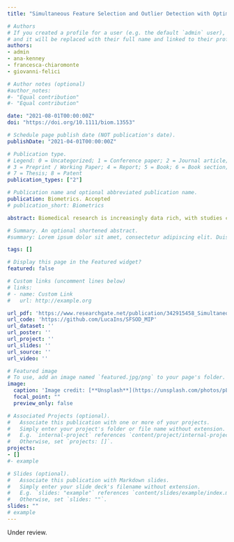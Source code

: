 ```yaml
---
title: "Simultaneous Feature Selection and Outlier Detection with Optimality Guarantees"

# Authors
# If you created a profile for a user (e.g. the default `admin` user), write the username (folder name) here 
# and it will be replaced with their full name and linked to their profile.
authors:
- admin
- ana-kenney
- francesca-chiaromonte
- giovanni-felici

# Author notes (optional)
#author_notes:
#- "Equal contribution"
#- "Equal contribution"

date: "2021-08-01T00:00:00Z"
doi: "https://doi.org/10.1111/biom.13553"

# Schedule page publish date (NOT publication's date).
publishDate: "2021-04-01T00:00:00Z"

# Publication type.
# Legend: 0 = Uncategorized; 1 = Conference paper; 2 = Journal article;
# 3 = Preprint / Working Paper; 4 = Report; 5 = Book; 6 = Book section;
# 7 = Thesis; 8 = Patent
publication_types: ["2"]

# Publication name and optional abbreviated publication name.
publication: Biometrics. Accepted
# publication_short: Biometrics

abstract: Biomedical research is increasingly data rich, with studies comprising ever growing numbers of features. The larger a study, the higher the likelihood that a substantial portion of the features may be redundant and/or contain contamination (outlying values). This poses serious challenges, which are exacerbated in cases where the sample sizes are relatively small. Effective and effcient approaches to perform sparse estimation in the presence of outliers are critical for these studies, and have received considerable attention in the last decade. We contribute to this area considering high-dimensional regressions contaminated by multiple *mean-shift outliers* affecting both the response and the design matrix. We develop a general framework and use *mixed-integer programming* to simultaneously perform feature selection and outlier detection with provably optimal guarantees. We prove theoretical properties for our approach, i.e., a necessary and suffcient condition for the *robustly strong oracle property*, where the number of features can increase exponentially with the sample size; the optimal estimation of parameters; and the breakdown point of the resulting estimates. Moreover, we provide computationally effcient procedures to tune integer constraints and warm-start the algorithm. We show the superior performance of our proposal compared to existing heuristic methods through simulations and use it to study the relationships between childhood obesity and the human microbiome.

# Summary. An optional shortened abstract.
#summary: Lorem ipsum dolor sit amet, consectetur adipiscing elit. Duis posuere tellus ac convallis placerat. Proin tincidunt magna sed ex sollicitudin condimentum.

tags: []

# Display this page in the Featured widget?
featured: false

# Custom links (uncomment lines below)
# links:
# - name: Custom Link
#   url: http://example.org

url_pdf: 'https://www.researchgate.net/publication/342915458_Simultaneous_Feature_Selection_and_Outlier_Detection_with_Optimality_Guarantees'
url_code: 'https://github.com/LucaIns/SFSOD_MIP'
url_dataset: ''
url_poster: ''
url_project: ''
url_slides: ''
url_source: ''
url_video: ''

# Featured image
# To use, add an image named `featured.jpg/png` to your page's folder. 
image:
  caption: 'Image credit: [**Unsplash**](https://unsplash.com/photos/pLCdAaMFLTE)'
  focal_point: ""
  preview_only: false

# Associated Projects (optional).
#   Associate this publication with one or more of your projects.
#   Simply enter your project's folder or file name without extension.
#   E.g. `internal-project` references `content/project/internal-project/index.md`.
#   Otherwise, set `projects: []`.
projects:
- []
#- example

# Slides (optional).
#   Associate this publication with Markdown slides.
#   Simply enter your slide deck's filename without extension.
#   E.g. `slides: "example"` references `content/slides/example/index.md`.
#   Otherwise, set `slides: ""`.
slides: ""
# example
---
```


<!-- {{% callout note %}}
Click the *Cite* button above to demo the feature to enable visitors to import publication metadata into their reference management software.
{{% /callout %}}

{{% callout note %}}
Create your slides in Markdown - click the *Slides* button to check out the example.
{{% /callout %}} -->

<!-- Supplementary notes can be added here, including [code, math, and images](https://wowchemy.com/docs/writing-markdown-latex/). -->

Under review.
